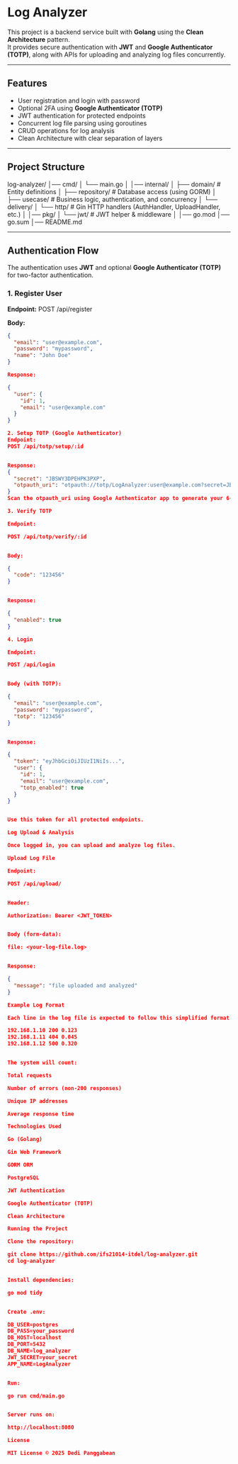 # Log Analyzer

This project is a backend service built with **Golang** using the **Clean Architecture** pattern.  
It provides secure authentication with **JWT** and **Google Authenticator (TOTP)**, along with APIs for uploading and analyzing log files concurrently.

---

## Features

- User registration and login with password  
- Optional 2FA using **Google Authenticator (TOTP)**  
- JWT authentication for protected endpoints  
- Concurrent log file parsing using goroutines  
- CRUD operations for log analysis  
- Clean Architecture with clear separation of layers  

---

## Project Structure

log-analyzer/
│── cmd/
│ └── main.go
│
│── internal/
│ ├── domain/ # Entity definitions
│ ├── repository/ # Database access (using GORM)
│ ├── usecase/ # Business logic, authentication, and concurrency
│ └── delivery/
│ └── http/ # Gin HTTP handlers (AuthHandler, UploadHandler, etc.)
│
│── pkg/
│ └── jwt/ # JWT helper & middleware
│
│── go.mod
│── go.sum
│── README.md



---

## Authentication Flow

The authentication uses **JWT** and optional **Google Authenticator (TOTP)** for two-factor authentication.

### 1. Register User
**Endpoint:**
POST /api/register

**Body:**
```json
{
  "email": "user@example.com",
  "password": "mypassword",
  "name": "John Doe"
}

Response:

{
  "user": {
    "id": 1,
    "email": "user@example.com"
  }
}

2. Setup TOTP (Google Authenticator)
Endpoint:
POST /api/totp/setup/:id


Response:
{
  "secret": "JBSWY3DPEHPK3PXP",
  "otpauth_uri": "otpauth://totp/LogAnalyzer:user@example.com?secret=JBSWY3DPEHPK3PXP&issuer=LogAnalyzer"
}
Scan the otpauth_uri using Google Authenticator app to generate your 6-digit code.

3. Verify TOTP

Endpoint:

POST /api/totp/verify/:id


Body:

{
  "code": "123456"
}


Response:

{
  "enabled": true
}

4. Login

Endpoint:

POST /api/login


Body (with TOTP):

{
  "email": "user@example.com",
  "password": "mypassword",
  "totp": "123456"
}


Response:

{
  "token": "eyJhbGciOiJIUzI1NiIs...",
  "user": {
    "id": 1,
    "email": "user@example.com",
    "totp_enabled": true
  }
}


Use this token for all protected endpoints.

Log Upload & Analysis

Once logged in, you can upload and analyze log files.

Upload Log File

Endpoint:

POST /api/upload/


Header:

Authorization: Bearer <JWT_TOKEN>


Body (form-data):

file: <your-log-file.log>


Response:

{
  "message": "file uploaded and analyzed"
}

Example Log Format

Each line in the log file is expected to follow this simplified format:

192.168.1.10 200 0.123
192.168.1.11 404 0.045
192.168.1.12 500 0.320


The system will count:

Total requests

Number of errors (non-200 responses)

Unique IP addresses

Average response time

Technologies Used

Go (Golang)

Gin Web Framework

GORM ORM

PostgreSQL

JWT Authentication

Google Authenticator (TOTP)

Clean Architecture

Running the Project

Clone the repository:

git clone https://github.com/ifs21014-itdel/log-analyzer.git
cd log-analyzer


Install dependencies:

go mod tidy


Create .env:

DB_USER=postgres
DB_PASS=your_password
DB_HOST=localhost
DB_PORT=5432
DB_NAME=log_analyzer
JWT_SECRET=your_secret
APP_NAME=LogAnalyzer


Run:

go run cmd/main.go


Server runs on:

http://localhost:8080

License

MIT License © 2025 Dedi Panggabean